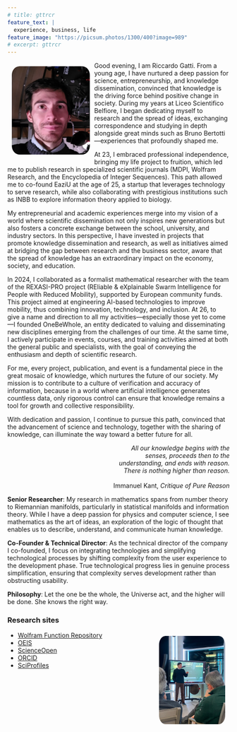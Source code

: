 ```yaml
---
# title: gttrcr
feature_text: |
  experience, business, life
feature_image: "https://picsum.photos/1300/400?image=989"
# excerpt: gttrcr
---
```


<img src="assets/crop.jpeg" alt="Me in the observatory" style="height: 200px; border-radius: 10%; float: left; margin: 10px">
Good evening, I am Riccardo Gatti. From a young age, I have nurtured a deep passion for science, entrepreneurship, and knowledge dissemination, convinced that knowledge is the driving force behind positive change in society. During my years at Liceo Scientifico Belfiore, I began dedicating myself to research and the spread of ideas, exchanging correspondence and studying in depth alongside great minds such as Bruno Bertotti—experiences that profoundly shaped me.  

At 23, I embraced professional independence, bringing my life project to fruition, which led me to publish research in specialized scientific journals (MDPI, Wolfram Research, and the Encyclopedia of Integer Sequences). This path allowed me to co-found EaziU at the age of 25, a startup that leverages technology to serve research, while also collaborating with prestigious institutions such as INBB to explore information theory applied to biology.  

My entrepreneurial and academic experiences merge into my vision of a world where scientific dissemination not only inspires new generations but also fosters a concrete exchange between the school, university, and industry sectors. In this perspective, I have invested in projects that promote knowledge dissemination and research, as well as initiatives aimed at bridging the gap between research and the business sector, aware that the spread of knowledge has an extraordinary impact on the economy, society, and education.  

In 2024, I collaborated as a formalist mathematical researcher with the team of the REXASI-PRO project (REliable & eXplainable Swarm Intelligence for People with Reduced Mobility), supported by European community funds. This project aimed at engineering AI-based technologies to improve mobility, thus combining innovation, technology, and inclusion. At 26, to give a name and direction to all my activities—especially those yet to come—I founded OneBeWhole, an entity dedicated to valuing and disseminating new disciplines emerging from the challenges of our time. At the same time, I actively participate in events, courses, and training activities aimed at both the general public and specialists, with the goal of conveying the enthusiasm and depth of scientific research.  

For me, every project, publication, and event is a fundamental piece in the great mosaic of knowledge, which nurtures the future of our society. My mission is to contribute to a culture of verification and accuracy of information, because in a world where artificial intelligence generates countless data, only rigorous control can ensure that knowledge remains a tool for growth and collective responsibility.  

With dedication and passion, I continue to pursue this path, convinced that the advancement of science and technology, together with the sharing of knowledge, can illuminate the way toward a better future for all.

<div style="text-align: right; ">
  <i>All our knowledge begins with the
  <br>senses, proceeds then to the 
  <br>understanding, and ends with reason.
  <br> There is nothing higher than reason.</i>
  <br><br>Immanuel Kant, <i>Critique of Pure Reason</i>
</div>

**Senior Researcher**: My research in mathematics spans from number theory to Riemannian manifolds, particularly in statistical manifolds and information theory. While I have a deep passion for physics and computer science, I see mathematics as the art of ideas, an exploration of the logic of thought that enables us to describe, understand, and communicate human knowledge.

**Co-Founder & Technical Director**: As the technical director of the company I co-founded, I focus on integrating technologies and simplifying technological processes by shifting complexity from the user experience to the development phase. True technological progress lies in genuine process simplification, ensuring that complexity serves development rather than obstructing usability.

**Philosophy**: Let the one be the whole, the Universe act, and the higher will be done. She knows the right way.

### Research sites

<img src="assets/conf.jpeg" alt="Me at a conference" style="height: 200px; border-radius: 10%; float: right; margin: 10px">

* [Wolfram Function Repository](https://resources.wolframcloud.com/publishers/resources?PublisherID=riccardogatti)
* [OEIS](https://oeis.org/search?q=author:_riccardo+gatti_)
* [ScienceOpen](https://www.scienceopen.com/search#author/281f0b5f-5c02-4ec3-97c3-81c8a8a3be57)
* [ORCID](https://orcid.org/0000-0002-3554-4126)
* [SciProfiles](https://sciprofiles.com/profile/974059)
